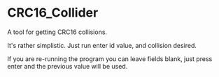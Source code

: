 # CRC16_Collider
A tool for getting CRC16 collisions.

It's rather simplistic. Just run enter id value, and collision desired.

If you are re-running the program you can leave fields blank, just press enter and the previous value will be used.
